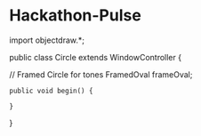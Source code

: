 # Hackathon-Pulse
import objectdraw.*;

public class Circle extends WindowController {

// Framed Circle for tones
FramedOval frameOval;

	public void begin() {
	
	}
}
